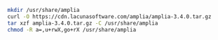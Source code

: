 ﻿```sh
mkdir /usr/share/amplia
curl -O https://cdn.lacunasoftware.com/amplia/amplia-3.4.0.tar.gz
tar xzf amplia-3.4.0.tar.gz -C /usr/share/amplia
chmod -R a=,u+rwX,go+rX /usr/share/amplia
```
